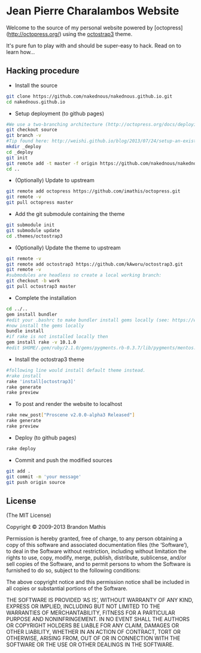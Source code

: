 # Jean Pierre Charalambos Website

Welcome to the source of my personal website powered by [octopress] (http://octopress.org/) using the
[octostrap3](http://kaworu.github.io/octopress/) theme.

It's pure fun to play with and should be super-easy to hack. Read on to learn how...

## Hacking procedure

* Install the source

```sh
git clone https://github.com/nakednous/nakednous.github.io.git
cd nakednous.github.io
```

* Setup deployment (to github pages)

```sh
#We use a two-branching architecture (http://octopress.org/docs/deploying/github/)
git checkout source
git branch -v
#Tip found here: http://weishi.github.io/blog/2013/07/24/setup-an-existing-octopress-repository-after-git-clone/
mkdir _deploy
cd _deploy
git init
git remote add -t master -f origin https://github.com/nakednous/nakednous.github.io.git
cd ..
```

* (Optionally) Update to upstream

```sh
git remote add octopress https://github.com/imathis/octopress.git
git remote -v
git pull octopress master
```

* Add the git submodule containing the theme

```sh
git submodule init
git submodule update
cd .themes/octostrap3
```

* (Optionally) Update the theme to upstream

```sh
git remote -v
git remote add octostrap3 https://github.com/kAworu/octostrap3.git
git remote -v
#submodules are headless so create a local working branch:
git checkout -b work
git pull octostrap3 master
```

* Complete the installation

```sh
cd ../..
gem install bundler
#edit your .bashrc to make bundler install gems locally (see: https://wiki.archlinux.org/index.php/ruby#Bundler)
#now install the gems locally
bundle install
#if rake is not installed locally then
gem install rake -v 10.1.0
#edit $HOME/.gem/ruby/2.1.0/gems/pygments.rb-0.3.7/lib/pygments/mentos.py to make it use python2 instead of python.
```

* Install the octostrap3 theme

```sh
#following line would install default theme instead.
#rake install
rake 'install[octostrap3]'
rake generate
rake preview
```

* To post and render the website to localhost

```sh
rake new_post["Proscene v2.0.0-alpha3 Released"]
rake generate
rake preview
```

* Deploy (to github pages)

```sh
rake deploy
```

<!---
* If `rake deploy` fails pushing the generated source to the master branch then

```sh
git push -f --set-upstream origin master
```
-->

* Commit and push the modified sources

```sh
git add .
git commit -m 'your message'
git push origin source
```

## License
(The MIT License)

Copyright © 2009-2013 Brandon Mathis

Permission is hereby granted, free of charge, to any person obtaining a copy of this software and associated documentation files (the ‘Software’), to deal in the Software without restriction, including without limitation the rights to use, copy, modify, merge, publish, distribute, sublicense, and/or sell copies of the Software, and to permit persons to whom the Software is furnished to do so, subject to the following conditions:

The above copyright notice and this permission notice shall be included in all copies or substantial portions of the Software.

THE SOFTWARE IS PROVIDED ‘AS IS’, WITHOUT WARRANTY OF ANY KIND, EXPRESS OR IMPLIED, INCLUDING BUT NOT LIMITED TO THE WARRANTIES OF MERCHANTABILITY, FITNESS FOR A PARTICULAR PURPOSE AND NONINFRINGEMENT. IN NO EVENT SHALL THE AUTHORS OR COPYRIGHT HOLDERS BE LIABLE FOR ANY CLAIM, DAMAGES OR OTHER LIABILITY, WHETHER IN AN ACTION OF CONTRACT, TORT OR OTHERWISE, ARISING FROM, OUT OF OR IN CONNECTION WITH THE SOFTWARE OR THE USE OR OTHER DEALINGS IN THE SOFTWARE.
